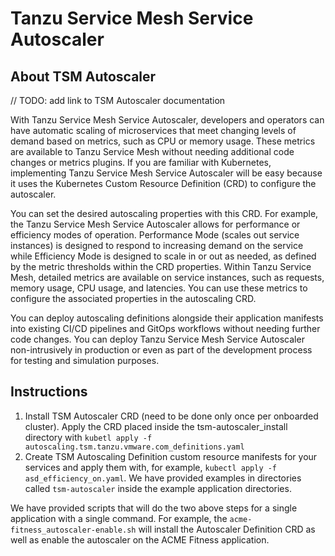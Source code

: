 # Tanzu Service Mesh Service Autoscaler

## About TSM Autoscaler

// TODO: add link to TSM Autoscaler documentation

With Tanzu Service Mesh Service Autoscaler, developers and operators can have automatic
scaling of microservices that meet changing levels of demand based on metrics, such
as CPU or memory usage. These metrics are available to Tanzu Service Mesh without
needing additional code changes or metrics plugins. If you are familiar with Kubernetes,
implementing Tanzu Service Mesh Service Autoscaler will be easy because it uses
the Kubernetes Custom Resource Definition (CRD) to configure the autoscaler.

You can set the desired autoscaling properties with this CRD. For example, the Tanzu
Service Mesh Service Autoscaler allows for performance or efficiency modes of operation.
Performance Mode (scales out service instances) is designed to respond to increasing
demand on the service while Efficiency Mode is designed to scale in or out as needed,
as defined by the metric thresholds within the CRD properties. Within Tanzu Service
Mesh, detailed metrics are available on service instances, such as requests, memory
usage, CPU usage, and latencies. You can use these metrics to configure the associated
properties in the autoscaling CRD.

You can deploy autoscaling definitions alongside their application manifests into
existing CI/CD pipelines and GitOps workflows without needing further code changes.
You can deploy Tanzu Service Mesh Service Autoscaler non-intrusively in production
or even as part of the development process for testing and simulation purposes.

## Instructions

1. Install TSM Autoscaler CRD (need to be done only once per onboarded cluster).
Apply the CRD placed inside the tsm-autoscaler_install directory with
`kubetl apply -f autoscaling.tsm.tanzu.vmware.com_definitions.yaml`
1. Create TSM Autoscaling Definition custom resource manifests for your services
and apply them with, for example, `kubectl apply -f asd_efficiency_on.yaml`. We
have provided examples in directories called `tsm-autoscaler` inside the example
application directories.

We have provided scripts that will do the two above steps for a single application
with a single command. For example, the `acme-fitness_autoscaler-enable.sh` will
install the Autoscaler Definition CRD as well as enable the autoscaler on the ACME
Fitness application.
